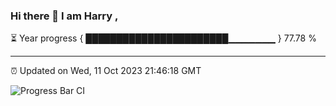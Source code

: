 ### Hi there 👋 I am Harry , 

⏳ Year progress { ███████████████████████▁▁▁▁▁▁▁ } 77.78 %

---

⏰ Updated on Wed, 11 Oct 2023 21:46:18 GMT

![Progress Bar CI](https://github.com/duykhang68/duykhang68/workflows/Progress%20Bar%20CI/badge.svg)
